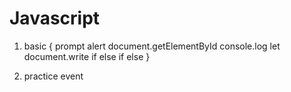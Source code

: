 # Javascript

1. basic
{
    prompt
    alert
    document.getElementById
    console.log
    let
    document.write
    if else if else
}

2. practice event
